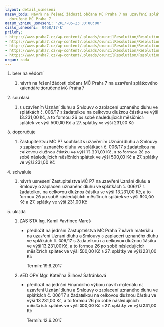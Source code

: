 ```yaml
---
layout: detail_usneseni
nazev_bodu: Návrh na řešení žádosti občana MČ Praha 7 na uzavření splátkového kalendáře
  doručené MČ Praha 7
datum_vzniku_usneseni: '2017-05-23 00:00:00'
cislo_usneseni: '0468/17-R'
prilohy:
- https://www.praha7.cz/wp-content/uploads/councilResolution/Resolutions/28623/export/c1_Duvodovazprava~203669.doc
- https://www.praha7.cz/wp-content/uploads/councilResolution/Resolutions/28623/export/c2_Zadost~203668.pdf
- https://www.praha7.cz/wp-content/uploads/councilResolution/Resolutions/28623/export/c3_Najemnismlouva~203666.pdf
- https://www.praha7.cz/wp-content/uploads/councilResolution/Resolutions/28623/export/c4_Opravapredpisunajmu~203664.pdf
- https://www.praha7.cz/wp-content/uploads/councilResolution/Resolutions/28623/export/export~296055.pdf
organ: rada
---
```

<ol class="urzList_view" id="urzList">
<li id="" class="urzClass1"><span name="1">bere na vědomí</span> 
<ol class="urzOlClass">
<li id="" class="urzClass2" style="TEXT-ALIGN: left"><span><p>návrh na řešení žádosti občana MČ Praha 7 na uzavření splátkového kalendáře doručené MČ Praha 7</p></span></li></ol></li>
<li id="" class="urzClass1"><span name="26">souhlasí</span> 
<ol class="urzOlClass">
<li id="" class="urzClass2" style="TEXT-ALIGN: left"><span><p>s uzavřením Uznání dluhu a Smlouvy o zaplacení uznaného dluhu ve splátkách č. 006/17 s žadatelkou na celkovou dlužnou částku ve výši 13.231,00 Kč, a to formou&nbsp;26 po sobě následujících měsíčních splátek ve výši 500,00 Kč a 27. splátky ve výši 231,00 Kč</p></span></li></ol></li>
<li id="" class="urzClass1"><span name="4">doporučuje</span> 
<ol class="urzOlClass">
<li id="" class="urzClass2" style="TEXT-ALIGN: left"><span><p>Zastupitelstvu MČ P7 souhlasit s uzavřením Uznání dluhu a Smlouvy o zaplacení uznaného dluhu ve splátkách č. 006/17 s žadatelkou na celkovou dlužnou částku ve výši 13.231,00 Kč, a to formou 26 po sobě následujících měsíčních splátek ve výši 500,00 Kč a 27. splátky ve výši 231,00 Kč</p></span></li></ol></li>
<li id="" class="urzClass1"><span name="24">schvaluje</span> 
<ol class="urzOlClass">
<li id="" class="urzClass2" style="TEXT-ALIGN: left"><span><p>návrh usnesení Zastupitelstva MČ P7 na uzavření Uznání dluhu a Smlouvy o zaplacení uznaného dluhu ve splátkách č. 006/17 s žadatelkou na celkovou dlužnou částku ve výši 13.231,00 Kč, a to formou 26 po sobě následujících měsíčních splátek ve výši 500,00 Kč a 27. splátky ve výši 231,00 Kč</p></span></li></ol></li><li class="urzClass1" id="urzUkoly"><span name="1">ukládá</span><ol class="urzOlClass"><li class="urzClass2"><span><p>ZAS STA Ing. Kamil Vavřinec Mareš</p></span><ul class="urzUlClass"><li class="urzClass3"><span><p>předložit na jednání Zastupitelstva MČ Praha 7 návrh materiálu na uzavření Uznání dluhu a Smlouvy o zaplacení uznaného dluhu ve splátkách č. 006/17 s žadatelkou na celkovou dlužnou částku ve výši 13.231,00 Kč, a to formou 26 po sobě následujících měsíčních splátek ve výši 500,00 Kč a 27. splátky ve výši 231,00 Kč</p></span><span class="urzUkolTermin">  Termín:&nbsp;19.6.2017</span></li></ul></li><li class="urzClass2"><span><p>VED OPV Mgr. Kateřina Šilhová Šafránková</p></span><ul class="urzUlClass"><li class="urzClass3"><span><p>předložit na jednání Finančního výboru návrh materiálu na uzavření Uznání dluhu a Smlouvy o zaplacení uznaného dluhu ve splátkách č. 006/17 s žadatelkou na celkovou dlužnou částku ve výši 13.231,00 Kč, a to formou 26 po sobě následujících měsíčních splátek ve výši 500,00 Kč a 27. splátky ve výši 231,00 Kč</p></span><span class="urzUkolTermin">  Termín:&nbsp;12.6.2017</span></li></ul></li></ol></li>
</ol>
